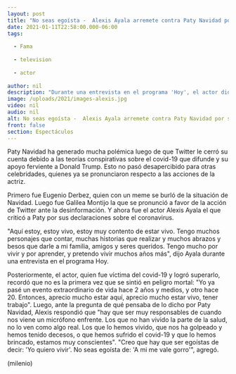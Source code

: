 ```yaml
---
layout: post
title: "No seas egoísta -  Alexis Ayala arremete contra Paty Navidad por su postura ante el covid-19"
date: 2021-01-11T22:58:00.000-06:00
tags:
  
  - Fama
  
  - television
  
  - actor
  
author: nil
description: "Durante una entrevista en el programa 'Hoy', el actor dio su opinión respecto a la postura de la actriz ante la pandemia. "
image: /uploads/2021/images-alexis.jpg
video: nil
audio: nil
alt: No seas egoísta -  Alexis Ayala arremete contra Paty Navidad por su postura ante el covid-19
front: false
section: Espectáculos
---
```


Paty Navidad ha generado mucha polémica luego de que Twitter le cerró su cuenta debido a las teorías conspirativas sobre el covid-19 que difunde y su apoyo ferviente a Donald Trump. Esto no pasó desapercibido para otras celebridades, quienes ya se pronunciaron respecto a las acciones de la actriz. 

Primero fue Eugenio Derbez, quien con un meme se burló de la situación de Navidad. Luego fue Galilea Montijo la que se pronunció a favor de la acción de Twitter ante la desinformación. Y ahora fue el actor Alexis Ayala el que criticó a Paty por sus declaraciones sobre el coronavirus.

"Aquí estoy, estoy vivo, estoy muy contento de estar vivo. Tengo muchos personajes que contar, muchas historias que realizar y muchos abrazos y besos que darle a mi familia, amigos y seres queridos. Tengo mucho por vivir y por aprender, y pretendo vivir muchos años más", dijo Ayala durante una entrevista en el programa Hoy. 

Posteriormente, el actor, quien fue víctima del covid-19 y logró superarlo, recordó que no es la primera vez que se sintió en peligro mortal: "Yo ya pasé un evento extraordinario de vida hace 2 años y medios, y otro hace 20. Entonces, aprecio mucho estar aquí, aprecio mucho estar vivo, tener trabajo". Luego, ante la pregunta de qué pensaba de lo dicho por Paty Navidad, Alexis respondió que "hay que ser muy responsables de cuando nos viene un micrófono enfrente. Los que no han vivido la parte de la salud, no lo ven como algo real. Los que lo hemos vivido, que nos ha golpeado y hemos tenido decesos, o que hemos sufrido el covid-19 y que lo hemos brincado, estamos muy conscientes".  "Creo que hay que ser egoístas de decir: 'Yo quiero vivir'. No seas egoísta de: 'A mi me vale gorro'", agregó. 

(milenio)